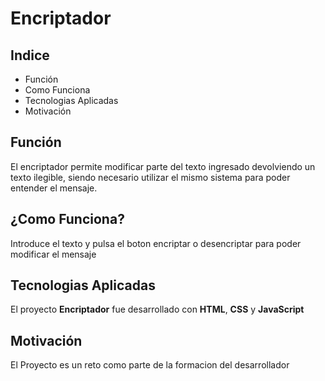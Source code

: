 # Encriptador
## Indice
- Función
- Como Funciona
- Tecnologias Aplicadas
- Motivación
  
## Función
El encriptador permite modificar parte del texto ingresado devolviendo un texto ilegible, siendo necesario utilizar el mismo sistema para poder entender el mensaje.
## ¿Como Funciona?
Introduce el texto y pulsa el boton encriptar o desencriptar para poder modificar el mensaje
## Tecnologias Aplicadas
El proyecto **Encriptador** fue desarrollado con **HTML**, **CSS** y **JavaScript**
## Motivación
El Proyecto es un reto como parte de la formacion del desarrollador
